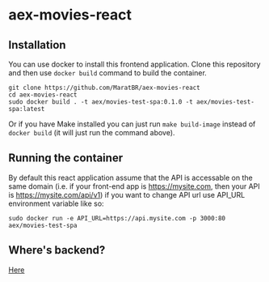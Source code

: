 # aex-movies-react

## Installation

You can use docker to install this frontend application. Clone this repository and then use `docker build` command to build the container.

```
git clone https://github.com/MaratBR/aex-movies-react
cd aex-movies-react
sudo docker build . -t aex/movies-test-spa:0.1.0 -t aex/movies-test-spa:latest
```

Or if you have Make installed you can just run `make build-image` instead of `docker build` (it will just run the command above).

## Running the container

By default this react application assume that the API is accessable on the same domain (i.e. if your front-end app is https://mysite.com, then your API is https://mysite.com/api/v1) if you want to change API url use API_URL environment variable like so:

```
sudo docker run -e API_URL=https://api.mysite.com -p 3000:80 aex/movies-test-spa
```

## Where's backend?

[Here](https://github.com/MaratBR/AEXMovies)
